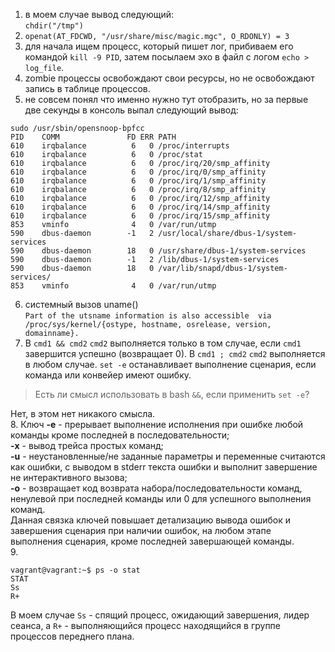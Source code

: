 1. в моем случае вывод следующий:  
`chdir("/tmp")`
2. `openat(AT_FDCWD, "/usr/share/misc/magic.mgc", O_RDONLY) = 3`  
3. для начала ищем процесс, который пишет лог, прибиваем его командой `kill -9 PID`, затем посылаем эхо в файл с логом `echo > log_file`.  
4. zombie процессы освобождают свои ресурсы, но не освобождают запись в таблице процессов.  
5. не совсем понял что именно нужно тут отобразить, но за первые две секунды в консоль выпал следующий вывод:  
```commandline
sudo /usr/sbin/opensnoop-bpfcc
PID    COMM               FD ERR PATH
610    irqbalance          6   0 /proc/interrupts
610    irqbalance          6   0 /proc/stat
610    irqbalance          6   0 /proc/irq/20/smp_affinity
610    irqbalance          6   0 /proc/irq/0/smp_affinity
610    irqbalance          6   0 /proc/irq/1/smp_affinity
610    irqbalance          6   0 /proc/irq/8/smp_affinity
610    irqbalance          6   0 /proc/irq/12/smp_affinity
610    irqbalance          6   0 /proc/irq/14/smp_affinity
610    irqbalance          6   0 /proc/irq/15/smp_affinity
853    vminfo              4   0 /var/run/utmp
590    dbus-daemon        -1   2 /usr/local/share/dbus-1/system-services
590    dbus-daemon        18   0 /usr/share/dbus-1/system-services
590    dbus-daemon        -1   2 /lib/dbus-1/system-services
590    dbus-daemon        18   0 /var/lib/snapd/dbus-1/system-services/
853    vminfo              4   0 /var/run/utmp
```
6. системный вызов uname()  
`Part of the utsname information is also accessible  via  /proc/sys/kernel/{ostype, hostname, osrelease, version, domainname}.`  
7. В `cmd1 && cmd2` `cmd2` выполняется только в том случае, если `cmd1` завершится успешно (возвращает 0). В `cmd1 ; cmd2` `cmd2` выполняется в любом случае. `set -e` останавливает выполнение сценария, если команда или конвейер имеют ошибку. 
>Есть ли смысл использовать в bash `&&`, если применить `set -e`?  

Нет, в этом нет никакого смысла.  
8. Ключ **-e** - прерывает выполнение исполнения при ошибке любой команды кроме последней в последовательности;  
**-x** - вывод трейса простых команд;  
**-u** - неустановленные/не заданные параметры и переменные считаются как ошибки, с выводом в stderr текста ошибки и выполнит завершение не интерактивного вызова;  
**-o** - возвращает код возврата набора/последовательности команд, ненулевой при последней команды или 0 для успешного выполнения команд.  
Данная связка ключей повышает детализацию вывода ошибок и завершения сценария при наличии ошибок, на любом этапе выполнения сценария, кроме последней завершающей команды.  
9. 
```commandline
vagrant@vagrant:~$ ps -o stat
STAT
Ss
R+
```
В моем случае `Ss` - спящий процесс, ожидающий завершения, лидер сеанса, а `R+` - выполняющийся процесс находящийся в группе процессов переднего плана.

